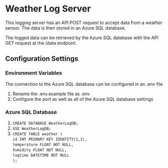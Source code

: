 # Weather Log Server
This logging server has an API POST request to accept data from a weather sensor. The data is then stored in an Azure SQL database.

The logged data can be retrieved by the Azure SQL database with the API GET request at the /data endpoint.

## Configuration Settings
### Environment Variables 
The connection to the Azure SQL database can be configured in an .env file
1. Rename the .env.example file as .env
2. Configure the port as well as all of the Azure SQL database settings

### Azure SQL Database
1. `CREATE DATABASE WeatherLogDB;`
2. `USE WeatherLogDB;`
3. `CREATE TABLE weather (`  
    `id INT PRIMARY KEY IDENTITY(1,1),  `  
    `temperature FLOAT NOT NULL,`  
    `humidity FLOAT NOT NULL,`  
    `logtime DATETIME NOT NULL`  
`);`  